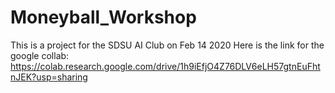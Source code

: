 # Moneyball_Workshop
This is a project for the SDSU AI Club on Feb 14 2020
Here is the link for the google collab: https://colab.research.google.com/drive/1h9iEfjO4Z76DLV6eLH57gtnEuFhtnJEK?usp=sharing
